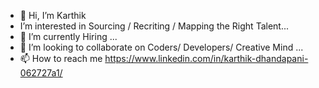 - 👋 Hi, I’m Karthik
- I’m interested in Sourcing / Recriting / Mapping the Right Talent... 
- 🌱 I’m currently Hiring ...
- 💞️ I’m looking to collaborate on Coders/ Developers/ Creative Mind ...
- 📫 How to reach me https://www.linkedin.com/in/karthik-dhandapani-062727a1/

<!---
KarthikSourcer07/KarthikSourcer07 is a ✨ special ✨ repository because its `README.md` (this file) appears on your GitHub profile.
You can click the Preview link to take a look at your changes.
--->
